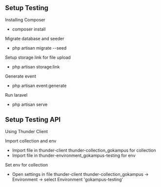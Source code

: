 
## Setup Testing

Installing Composer
- composer install

Migrate database and seeder
- php artisan migrate --seed

Setup storage link for file upload
- php artisan storage:link

Generate event
- php artisan event:generate

Run laravel
- php artisan serve

## Setup Testing API

Using Thunder Client

Import collection and env
- Import file in thunder-client thunder-collection_gokampus for collection
- Import file in thunder-environment_gokampus-testing for env

Set env for collection
- Open settings in file thunder-client thunder-collection_gokampus -> Environment -> select Environment 'gokampus-testing'

